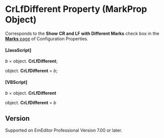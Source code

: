 # CrLfDifferent Property (MarkProp Object)

Corresponds to the **Show**
**CR and LF with Different Marks** check box in the
[**Marks** page](../../dlg/properties/marks/index) of Configuration Properties.

#### \[JavaScript\]

_b_ = object. **CrLfDifferent**;

object. **CrLfDifferent** = _b_;

#### \[VBScript\]

_b_ = object. **CrLfDifferent**

object. **CrLfDifferent** = _b_

## Version

Supported on EmEditor Professional Version 7.00 or later.
